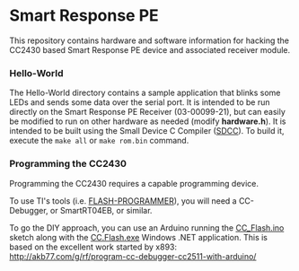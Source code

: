 # Smart Response PE
This repository contains hardware and software information for hacking the CC2430 based Smart Response PE device and associated receiver module.

### Hello-World
The Hello-World directory contains a sample application that blinks some LEDs and sends some data over the serial port.
It is intended to be run directly on the Smart Response PE Receiver (03-00099-21), but can easily be modified to run on other hardware as needed (modify **hardware.h**).
It is intended to be built using the Small Device C Compiler ([SDCC](http://sdcc.sourceforge.net/)).
To build it, execute the `make all` or `make rom.bin` command.

### Programming the CC2430
Programming the CC2430 requires a capable programming device.

To use TI's tools (i.e. [FLASH-PROGRAMMER](http://www.ti.com/tool/FLASH-PROGRAMMER)), you will need a CC-Debugger, or SmartRT04EB, or similar.

To go the DIY approach, you can use an Arduino running the [CC_Flash.ino](https://github.com/serisman/CC.Flash/blob/master/CC_Flash/CC_Flash.ino) sketch along with the [CC.Flash.exe](https://github.com/serisman/CC.Flash/blob/master/CC.Flash.exe) Windows .NET application.
This is based on the excellent work started by x893: http://akb77.com/g/rf/program-cc-debugger-cc2511-with-arduino/
